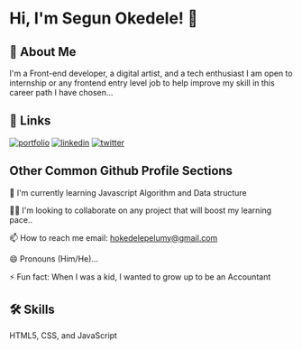 
# Hi, I'm Segun Okedele! 👋


## 🚀 About Me
I'm a Front-end developer, a digital artist, and a tech enthusiast
I am open to internship or any frontend entry level job to help improve my skill in this career path I have chosen...


## 🔗 Links
[![portfolio](https://img.shields.io/badge/my_portfolio-000?style=for-the-badge&logo=ko-fi&logoColor=white)](https://segunokedele.com/)
[![linkedin](https://img.shields.io/badge/linkedin-0A66C2?style=for-the-badge&logo=linkedin&logoColor=white)](https://www.linkedin.com/okedele-segun)
[![twitter](https://img.shields.io/badge/twitter-1DA1F2?style=for-the-badge&logo=twitter&logoColor=white)](https://twitter.com/oluwa_CKA)


## Other Common Github Profile Sections

🧠 I'm currently learning Javascript Algorithm and Data structure

👯‍♀️ I'm looking to collaborate on any project that will boost my learning pace..

📫 How to reach me email: hokedelepelumy@gmail.com

😄 Pronouns (Him/He)...

⚡️ Fun fact: When I was a kid, I wanted to grow up to be an Accountant


## 🛠 Skills
HTML5, CSS, and JavaScript
